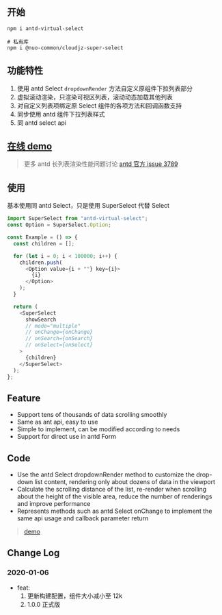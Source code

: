 ## 开始

```shell
npm i antd-virtual-select

# 私有库
npm i @nuo-common/cloudjz-super-select
```

## 功能特性

1. 使用 antd Select `dropdownRender` 方法自定义原组件下拉列表部分
2. 虚拟滚动渲染，只渲染可视区列表，滚动动态加载其他列表
3. 对自定义列表项绑定原 Select 组件的各项方法和回调函数支持
4. 同步使用 antd 组件下拉列表样式
5. 同 antd select api

## [在线 demo](https://codesandbox.io/s/88vznl9lm2)

> 更多 antd 长列表渲染性能问题讨论 [antd 官方 issue 3789](https://github.com/ant-design/ant-design/issues/3789)

## 使用

基本使用同 antd Select，只是使用 SuperSelect 代替 Select

```js
import SuperSelect from "antd-virtual-select";
const Option = SuperSelect.Option;

const Example = () => {
  const children = [];

  for (let i = 0; i < 100000; i++) {
    children.push(
      <Option value={i + ""} key={i}>
        {i}
      </Option>
    );
  }

  return (
    <SuperSelect
      showSearch
      // mode="multiple"
      // onChange={onChange}
      // onSearch={onSearch}
      // onSelect={onSelect}
    >
      {children}
    </SuperSelect>
  );
};
```

## Feature

- Support tens of thousands of data scrolling smoothly
- Same as ant api, easy to use
- Simple to implement, can be modified according to needs
- Support for direct use in antd Form

## Code

- Use the antd Select dropdownRender method to customize the drop-down list content, rendering only about dozens of data in the viewport
- Calculate the scrolling distance of the list, re-render when scrolling about the height of the visible area, reduce the number of renderings and improve performance
- Represents methods such as antd Select onChange to implement the same api usage and callback parameter return

> [demo](https://codesandbox.io/s/88vznl9lm2)

## Change Log

### 2020-01-06

- feat:
  1. 更新构建配置，组件大小减小至 12k
  2. 1.0.0 正式版
